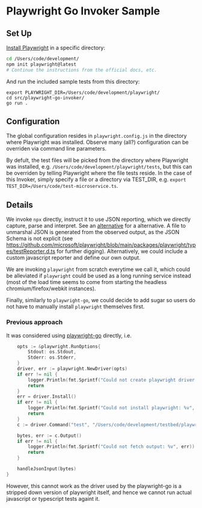 # Playwright Go Invoker Sample

## Set Up

[Install Playwright](https://playwright.dev/docs/intro) in a specific directory:

```sh
cd /Users/code/development/
npm init playwright@latest
# Continue the instructions from the official docs, etc.
```

And run the included sample tests from this directory:

```
export PLAYWRIGHT_DIR=/Users/code/development/playwright/
cd src/playwright-go-invoker/
go run .
```

## Configuration

The global configuration resides in `playwright.config.js` in
the directory where Playwright was installed. Observe many (all?) configuration
can be overriden via command line parameters.

By defult, the test files will be picked from the directory where Playwright was
installed, e.g. `/Users/code/development/playwright/tests`, but this can be overriden
by telling Playwright where the file tests reside. In the case of this Invoker,
simply specify a file or a directory via TEST_DIR, e.g. `export TEST_DIR=/Users/code/test-microservice.ts`.

## Details

We invoke `npx` directly, instruct it to use JSON reporting, which we directly capture,
parse and interpret. See an [alternative](#previous-approach) for a alternative. A file to unmarshal JSON
is generated from the observed output, as the JSON Schema is not explicit
(see https://github.com/microsoft/playwright/blob/main/packages/playwright/types/testReporter.d.ts
for further digging). Alternatively, we could include a custom javascript reporter and define
our own output.

We are invoking `playwright` from scratch everytime we call it, which could be alleviated if
`playwright` could be used as a long running service instead (most of the load time seems to come from starting
the headless chromium/firefox/webkit instances).

Finally, similarly to `playwright-go`, we could decide to add sugar so users do not have
to manually install `playwright` themselves first.

### Previous approach

It was considered using [playwright-go](https://github.com/playwright-community/playwright-go) directly, i.e.

```go
	opts := &playwright.RunOptions{
		Stdout: os.Stdout,
		Stderr: os.Stderr,
	}
	driver, err := playwright.NewDriver(opts)
	if err != nil {
		logger.Println(fmt.Sprintf("Could not create playwright driver: %w", err))
		return
	}
	err = driver.Install()
	if err != nil {
		logger.Println(fmt.Sprintf("Could not install playwright: %v", err))
		return
	}
	c := driver.Command("test", "/Users/code/development/testbed/playwright-go-invoker/src/playwright-go-invoker/tests/")

	bytes, err := c.Output()
	if err != nil {
		logger.Println(fmt.Sprintf("Could not fetch output: %v", err))
		return
	}

	handleJsonInput(bytes)
}
```

However, this cannot work as the driver used by the playwright-go is a stripped
down version of playwright itself, and hence we cannot run actual javascript or typescript
tests againt it.
